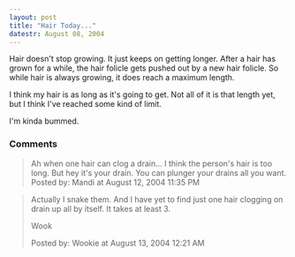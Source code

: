 ```yaml
---
layout: post
title: "Hair Today..."
datestr: August 08, 2004
---
```


Hair doesn't stop growing.  It just keeps on getting longer.  After a hair has grown for a while, the hair folicle gets pushed out by a new hair folicle.  So while hair is always growing, it does reach a maximum length.

I think my hair is as long as it's going to get.  Not all of it is that length yet, but I think I've reached some kind of limit.

I'm kinda bummed.

### Comments

<blockquote>
Ah when one hair can clog a drain... I think the person's hair is too long. But hey it's your drain.  You can plunger your drains all you want.
<div class="comment-meta">Posted by: Mandi at August 12, 2004 11:35 PM</div> </blockquote>

<blockquote>
Actually I snake them.  And I have yet to find just one hair clogging on drain up all by itself.  It takes at least 3.

Wook
<div class="comment-meta">Posted by: Wookie at August 13, 2004 12:21 AM</div> </blockquote>


